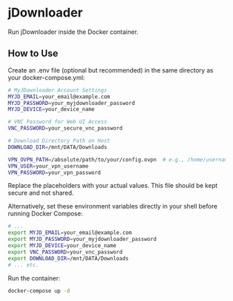 # jDownloader

Run jDownloader inside the Docker container.

## How to Use

Create an .env file (optional but recommended) in the same directory as your docker-compose.yml:

```bash
# MyJDownloader Account Settings
MYJD_EMAIL=your_email@example.com
MYJD_PASSWORD=your_myjdownloader_password
MYJD_DEVICE=your_device_name

# VNC Password for Web UI Access
VNC_PASSWORD=your_secure_vnc_password

# Download Directory Path on Host
DOWNLOAD_DIR=/mnt/DATA/Downloads

VPN_OVPN_PATH=/absolute/path/to/your/config.ovpn  # e.g., /home/username/vpn/config.ovpn
VPN_USER=your_vpn_username
VPN_PASSWORD=your_vpn_password
```

Replace the placeholders with your actual values. This file should be kept secure and not shared.

Alternatively, set these environment variables directly in your shell before running Docker Compose:

```bash
# ...
export MYJD_EMAIL=your_email@example.com
export MYJD_PASSWORD=your_myjdownloader_password
export MYJD_DEVICE=your_device_name
export VNC_PASSWORD=your_vnc_password
export DOWNLOAD_DIR=/mnt/DATA/Downloads
# ... etc.
```

Run the container:

```bash
docker-compose up -d
```

